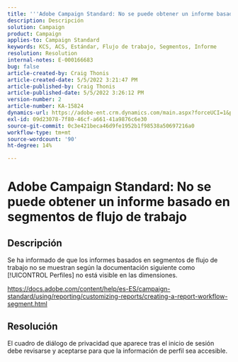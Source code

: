```yaml
---
title: '''Adobe Campaign Standard: No se puede obtener un informe basado en los segmentos de flujo de trabajo'
description: Descripción
solution: Campaign
product: Campaign
applies-to: Campaign Standard
keywords: KCS, ACS, Estándar, Flujo de trabajo, Segmentos, Informe
resolution: Resolution
internal-notes: E-000166683
bug: false
article-created-by: Craig Thonis
article-created-date: 5/5/2022 3:21:47 PM
article-published-by: Craig Thonis
article-published-date: 5/5/2022 3:26:12 PM
version-number: 2
article-number: KA-15824
dynamics-url: https://adobe-ent.crm.dynamics.com/main.aspx?forceUCI=1&pagetype=entityrecord&etn=knowledgearticle&id=9599cb0f-87cc-ec11-a7b5-6045bd00d995
exl-id: 09d23078-7f80-46cf-a661-41a9876c6e30
source-git-commit: 0c3e421beca46d9fe1952b1f98538a50697216a0
workflow-type: tm+mt
source-wordcount: '90'
ht-degree: 14%

---
```


# Adobe Campaign Standard: No se puede obtener un informe basado en segmentos de flujo de trabajo

## Descripción


Se ha informado de que los informes basados en segmentos de flujo de trabajo no se muestran según la documentación siguiente como [!UICONTROL Perfiles] no está visible en las dimensiones.

https://docs.adobe.com/content/help/es-ES/campaign-standard/using/reporting/customizing-reports/creating-a-report-workflow-segment.html


## Resolución


El cuadro de diálogo de privacidad que aparece tras el inicio de sesión debe revisarse y aceptarse para que la información de perfil sea accesible.
